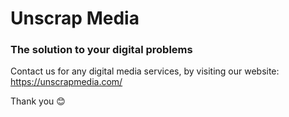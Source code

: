 # Unscrap Media

### The solution to your digital problems

Contact us for any digital media services, by visiting our website: https://unscrapmedia.com/

Thank you 😊
